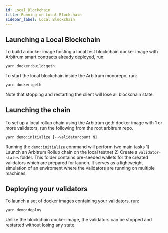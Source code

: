 ```yaml
---
id: Local_Blockchain
title: Running on Local Blockchain
sidebar_label: Local Blockchain
---
```


## Launching a Local Blockchain

To build a docker image hosting a local test blockchain docker image with Arbitrum smart contracts already deployed, run:

```bash
yarn docker:build:geth
```

To start the local blockchain inside the Arbitrum monorepo, run:

```bash
yarn docker:geth
```

Note that stopping and restarting the client will lose all blockchain state.

## Launching the chain

To set up a local rollup chain using the Arbitrum geth docker image with 1 or more validators, run the following from the root arbitrum repo.

```bash
yarn demo:initialize [--validatorcount N]
```

Running the `demo:initialize` command will perform two main tasks 1) Launch an Arbitrum Rollup chain on the local testnet 2) Create a `validator-states` folder. This folder contains pre-seeded wallets for the created validators which are prepared for launch. It serves as a lightweight simulation of an enviroment where the validators are running on multiple machines.

## Deploying your validators

To launch a set of docker images containing your validators, run:

```bash
yarn demo:deploy
```

Unlike the blockchain docker image, the validators can be stopped and restarted without losing any state.
